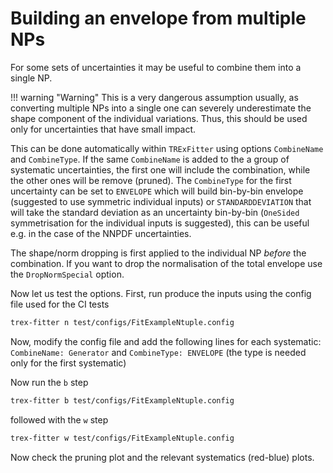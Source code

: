 # Building an envelope from multiple NPs

For some sets of uncertainties it may be useful to combine them into a single NP.

!!! warning "Warning"
    This is a very dangerous assumption usually, as converting multiple NPs into a single one can severely underestimate the shape component of the individual variations. Thus, this should be used only for uncertainties that have small impact.

This can be done automatically within `TRExFitter` using options `CombineName` and `CombineType`.
If the same `CombineName` is added to the a group of systematic uncertainties, the first one will include the combination, while the other ones will be remove (pruned).
The `CombineType` for the first uncertainty can be set to `ENVELOPE` which will build bin-by-bin envelope (suggested to use symmetric individual inputs) or `STANDARDDEVIATION` that will take the standard deviation as an uncertainty bin-by-bin (`OneSided` symmetrisation for the individual inputs is suggested), this can be useful e.g. in the case of the NNPDF uncertainties.

The shape/norm dropping is first applied to the individual NP _before_ the combination.
If you want to drop the normalisation of the total envelope use the `DropNormSpecial` option.

Now let us test the options.
First, run produce the inputs using the config file used for the CI tests

```bash
trex-fitter n test/configs/FitExampleNtuple.config
```

Now, modify the config file and add the following lines for each systematic: `CombineName: Generator` and `CombineType: ENVELOPE` (the type is needed only for the first systematic)

Now run the `b` step

```bash
trex-fitter b test/configs/FitExampleNtuple.config
```

followed with the `w` step

```bash
trex-fitter w test/configs/FitExampleNtuple.config
```

Now check the pruning plot and the relevant systematics (red-blue) plots. 
